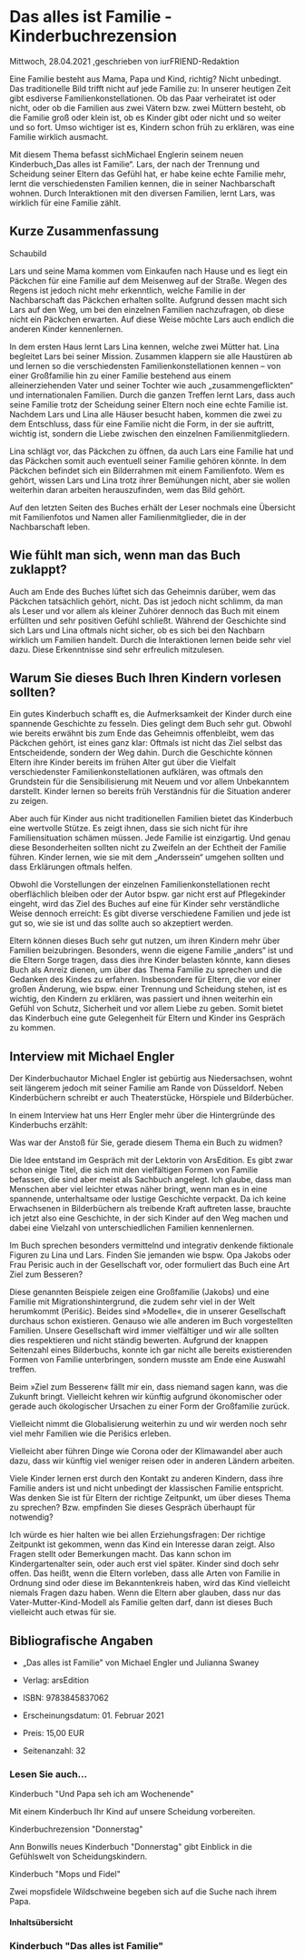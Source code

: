 # Das alles ist Familie - Kinderbuchrezension

Mittwoch, 28.04.2021 ,geschrieben von iurFRIEND-Redaktion

Eine Familie besteht aus Mama, Papa und Kind, richtig? Nicht unbedingt. Das traditionelle Bild trifft nicht auf jede Familie zu: In unserer heutigen Zeit gibt esdiverse Familienkonstellationen. Ob das Paar verheiratet ist oder nicht, oder ob die Familien aus zwei Vätern bzw. zwei Müttern besteht, ob die Familie groß oder klein ist, ob es Kinder gibt oder nicht und so weiter und so fort. Umso wichtiger ist es, Kindern schon früh zu erklären, was eine Familie wirklich ausmacht.

Mit diesem Thema befasst sichMichael Englerin seinem neuen Kinderbuch„Das alles ist Familie“. Lars, der nach der Trennung und Scheidung seiner Eltern das Gefühl hat, er habe keine echte Familie mehr, lernt die verschiedensten Familien kennen, die in seiner Nachbarschaft wohnen. Durch Interaktionen mit den diversen Familien, lernt Lars, was wirklich für eine Familie zählt.

## Kurze Zusammenfassung

Schaubild

Lars und seine Mama kommen vom Einkaufen nach Hause und es liegt ein Päckchen für eine Familie auf dem Meisenweg auf der Straße. Wegen des Regens ist jedoch nicht mehr erkenntlich, welche Familie in der Nachbarschaft das Päckchen erhalten sollte. Aufgrund dessen macht sich Lars auf den Weg, um bei den einzelnen Familien nachzufragen, ob diese nicht ein Päckchen erwarten. Auf diese Weise möchte Lars auch endlich die anderen Kinder kennenlernen.

In dem ersten Haus lernt Lars Lina kennen, welche zwei Mütter hat. Lina begleitet Lars bei seiner Mission. Zusammen klappern sie alle Haustüren ab und lernen so die verschiedensten Familienkonstellationen kennen – von einer Großfamilie hin zu einer Familie bestehend aus einem alleinerziehenden Vater und seiner Tochter wie auch „zusammengeflickten“ und internationalen Familien. Durch die ganzen Treffen lernt Lars, dass auch seine Familie trotz der Scheidung seiner Eltern noch eine echte Familie ist. Nachdem Lars und Lina alle Häuser besucht haben, kommen die zwei zu dem Entschluss, dass für eine Familie nicht die Form, in der sie auftritt, wichtig ist, sondern die Liebe zwischen den einzelnen Familienmitgliedern.

Lina schlägt vor, das Päckchen zu öffnen, da auch Lars eine Familie hat und das Päckchen somit auch eventuell seiner Familie gehören könnte. In dem Päckchen befindet sich ein Bilderrahmen mit einem Familienfoto. Wem es gehört, wissen Lars und Lina trotz ihrer Bemühungen nicht, aber sie wollen weiterhin daran arbeiten herauszufinden, wem das Bild gehört.

Auf den letzten Seiten des Buches erhält der Leser nochmals eine Übersicht mit Familienfotos und Namen aller Familienmitglieder, die in der Nachbarschaft leben.

## Wie fühlt man sich, wenn man das Buch zuklappt?

Auch am Ende des Buches lüftet sich das Geheimnis darüber, wem das Päckchen tatsächlich gehört, nicht. Das ist jedoch nicht schlimm, da man als Leser und vor allem als kleiner Zuhörer dennoch das Buch mit einem erfüllten und sehr positiven Gefühl schließt. Während der Geschichte sind sich Lars und Lina oftmals nicht sicher, ob es sich bei den Nachbarn wirklich um Familien handelt. Durch die Interaktionen lernen beide sehr viel dazu. Diese Erkenntnisse sind sehr erfreulich mitzulesen.

## Warum Sie dieses Buch Ihren Kindern vorlesen sollten?

Ein gutes Kinderbuch schafft es, die Aufmerksamkeit der Kinder durch eine spannende Geschichte zu fesseln. Dies gelingt dem Buch sehr gut. Obwohl wie bereits erwähnt bis zum Ende das Geheimnis offenbleibt, wem das Päckchen gehört, ist eines ganz klar: Oftmals ist nicht das Ziel selbst das Entscheidende, sondern der Weg dahin. Durch die Geschichte können Eltern ihre Kinder bereits im frühen Alter gut über die Vielfalt verschiedenster Familienkonstellationen aufklären, was oftmals den Grundstein für die Sensibilisierung mit Neuem und vor allem Unbekanntem darstellt. Kinder lernen so bereits früh Verständnis für die Situation anderer zu zeigen.

Aber auch für Kinder aus nicht traditionellen Familien bietet das Kinderbuch eine wertvolle Stütze. Es zeigt ihnen, dass sie sich nicht für ihre Familiensituation schämen müssen. Jede Familie ist einzigartig. Und genau diese Besonderheiten sollten nicht zu Zweifeln an der Echtheit der Familie führen. Kinder lernen, wie sie mit dem „Anderssein“ umgehen sollten und dass Erklärungen oftmals helfen.

Obwohl die Vorstellungen der einzelnen Familienkonstellationen recht oberflächlich bleiben oder der Autor bspw. gar nicht erst auf Pflegekinder eingeht, wird das Ziel des Buches auf eine für Kinder sehr verständliche Weise dennoch erreicht: Es gibt diverse verschiedene Familien und jede ist gut so, wie sie ist und das sollte auch so akzeptiert werden.

Eltern können dieses Buch sehr gut nutzen, um ihren Kindern mehr über Familien beizubringen. Besonders, wenn die eigene Familie „anders“ ist und die Eltern Sorge tragen, dass dies ihre Kinder belasten könnte, kann dieses Buch als Anreiz dienen, um über das Thema Familie zu sprechen und die Gedanken des Kindes zu erfahren. Insbesondere für Eltern, die vor einer großen Änderung, wie bspw. einer Trennung und Scheidung stehen, ist es wichtig, den Kindern zu erklären, was passiert und ihnen weiterhin ein Gefühl von Schutz, Sicherheit und vor allem Liebe zu geben. Somit bietet das Kinderbuch eine gute Gelegenheit für Eltern und Kinder ins Gespräch zu kommen.

## Interview mit Michael Engler

Der Kinderbuchautor Michael Engler ist gebürtig aus Niedersachsen, wohnt seit längerem jedoch mit seiner Familie am Rande von Düsseldorf. Neben Kinderbüchern schreibt er auch Theaterstücke, Hörspiele und Bilderbücher.

In einem Interview hat uns Herr Engler mehr über die Hintergründe des Kinderbuchs erzählt:

Was war der Anstoß für Sie, gerade diesem Thema ein Buch zu widmen?

Die Idee entstand im Gespräch mit der Lektorin von ArsEdition. Es gibt zwar schon einige Titel, die sich mit den vielfältigen Formen von Familie befassen, die sind aber meist als Sachbuch angelegt. Ich glaube, dass man Menschen aber viel leichter etwas näher bringt, wenn man es in eine spannende, unterhaltsame oder lustige Geschichte verpackt. Da ich keine Erwachsenen in Bilderbüchern als treibende Kraft auftreten lasse, brauchte ich jetzt also eine Geschichte, in der sich Kinder auf den Weg machen und dabei eine Vielzahl von unterschiedlichen Familien kennenlernen.

Im Buch sprechen besonders vermittelnd und integrativ denkende fiktionale Figuren zu Lina und Lars. Finden Sie jemanden wie bspw. Opa Jakobs oder Frau Perisic auch in der Gesellschaft vor, oder formuliert das Buch eine Art Ziel zum Besseren?

Diese genannten Beispiele zeigen eine Großfamilie (Jakobs) und eine Familie mit Migrationshintergrund, die zudem sehr viel in der Welt herumkommt (Perišic). Beides sind »Modelle«, die in unserer Gesellschaft durchaus schon existieren. Genauso wie alle anderen im Buch vorgestellten Familien. Unsere Gesellschaft wird immer vielfältiger und wir alle sollten dies respektieren und nicht ständig bewerten. Aufgrund der knappen Seitenzahl eines Bilderbuchs, konnte ich gar nicht alle bereits existierenden Formen von Familie unterbringen, sondern musste am Ende eine Auswahl treffen.

Beim »Ziel zum Besseren« fällt mir ein, dass niemand sagen kann, was die Zukunft bringt. Vielleicht kehren wir künftig aufgrund ökonomischer oder gerade auch ökologischer Ursachen zu einer Form der Großfamilie zurück.

Vielleicht nimmt die Globalisierung weiterhin zu und wir werden noch sehr viel mehr Familien wie die Perišics erleben.

Vielleicht aber führen Dinge wie Corona oder der Klimawandel aber auch dazu, dass wir künftig viel weniger reisen oder in anderen Ländern arbeiten.

Viele Kinder lernen erst durch den Kontakt zu anderen Kindern, dass ihre Familie anders ist und nicht unbedingt der klassischen Familie entspricht. Was denken Sie ist für Eltern der richtige Zeitpunkt, um über dieses Thema zu sprechen? Bzw. empfinden Sie dieses Gespräch überhaupt für notwendig?

Ich würde es hier halten wie bei allen Erziehungsfragen: Der richtige Zeitpunkt ist gekommen, wenn das Kind ein Interesse daran zeigt. Also Fragen stellt oder Bemerkungen macht. Das kann schon im Kindergartenalter sein, oder auch erst viel später. Kinder sind doch sehr offen. Das heißt, wenn die Eltern vorleben, dass alle Arten von Familie in Ordnung sind oder diese im Bekanntenkreis haben, wird das Kind vielleicht niemals Fragen dazu haben. Wenn die Eltern aber glauben, dass nur das Vater-Mutter-Kind-Modell als Familie gelten darf, dann ist dieses Buch vielleicht auch etwas für sie.

## Bibliografische Angaben

- „Das alles ist Familie" von Michael Engler und Julianna Swaney

- Verlag: arsEdition

- ISBN: 9783845837062

- Erscheinungsdatum: 01. Februar 2021

- Preis: 15,00 EUR

- Seitenanzahl: 32

### Lesen Sie auch...

Kinderbuch "Und Papa seh ich am Wochenende"

Mit einem Kinderbuch Ihr Kind auf unsere Scheidung vorbereiten.

Kinderbuchrezension "Donnerstag"

Ann Bonwills neues Kinderbuch "Donnerstag" gibt Einblick in die Gefühlswelt von Scheidungskindern.

Kinderbuch "Mops und Fidel"

Zwei mopsfidele Wildschweine begeben sich auf die Suche nach ihrem Papa.

#### Inhaltsübersicht

### Kinderbuch "Das alles ist Familie"